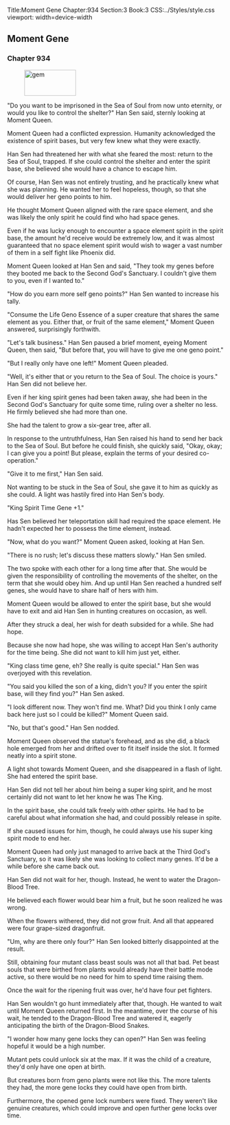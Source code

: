 Title:Moment Gene 
Chapter:934 
Section:3 
Book:3 
CSS:../Styles/style.css 
viewport: width=device-width
  
## Moment Gene
### Chapter 934 
<figure>
	<img src="../Images/gem.gif" alt="gem" id="gem" width="120" height="60" />
</figure>
  

  
  "Do you want to be imprisoned in the Sea of Soul from now unto eternity, or would you like to control the shelter?" Han Sen said, sternly looking at Moment Queen.

Moment Queen had a conflicted expression. Humanity acknowledged the existence of spirit bases, but very few knew what they were exactly.

Han Sen had threatened her with what she feared the most: return to the Sea of Soul, trapped. If she could control the shelter and enter the spirit base, she believed she would have a chance to escape him.

Of course, Han Sen was not entirely trusting, and he practically knew what she was planning. He wanted her to feel hopeless, though, so that she would deliver her geno points to him.

He thought Moment Queen aligned with the rare space element, and she was likely the only spirit he could find who had space genes.

Even if he was lucky enough to encounter a space element spirit in the spirit base, the amount he'd receive would be extremely low, and it was almost guaranteed that no space element spirit would wish to wager a vast number of them in a self fight like Phoenix did.

Moment Queen looked at Han Sen and said, "They took my genes before they booted me back to the Second God's Sanctuary. I couldn't give them to you, even if I wanted to."

"How do you earn more self geno points?" Han Sen wanted to increase his tally.

"Consume the Life Geno Essence of a super creature that shares the same element as you. Either that, or fruit of the same element," Moment Queen answered, surprisingly forthwith.

"Let's talk business." Han Sen paused a brief moment, eyeing Moment Queen, then said, "But before that, you will have to give me one geno point."

"But I really only have one left!" Moment Queen pleaded.

"Well, it's either that or you return to the Sea of Soul. The choice is yours." Han Sen did not believe her.

Even if her king spirit genes had been taken away, she had been in the Second God's Sanctuary for quite some time, ruling over a shelter no less. He firmly believed she had more than one.

She had the talent to grow a six-gear tree, after all.

In response to the untruthfulness, Han Sen raised his hand to send her back to the Sea of Soul. But before he could finish, she quickly said, "Okay, okay; I can give you a point! But please, explain the terms of your desired co-operation."

"Give it to me first," Han Sen said.

Not wanting to be stuck in the Sea of Soul, she gave it to him as quickly as she could. A light was hastily fired into Han Sen's body.

"King Spirit Time Gene +1."

Has Sen believed her teleportation skill had required the space element. He hadn't expected her to possess the time element, instead.

"Now, what do you want?" Moment Queen asked, looking at Han Sen.

"There is no rush; let's discuss these matters slowly." Han Sen smiled.

The two spoke with each other for a long time after that. She would be given the responsibility of controlling the movements of the shelter, on the term that she would obey him. And up until Han Sen reached a hundred self genes, she would have to share half of hers with him.

Moment Queen would be allowed to enter the spirit base, but she would have to exit and aid Han Sen in hunting creatures on occasion, as well.

After they struck a deal, her wish for death subsided for a while. She had hope.

Because she now had hope, she was willing to accept Han Sen's authority for the time being. She did not want to kill him just yet, either.

"King class time gene, eh? She really is quite special." Han Sen was overjoyed with this revelation.

"You said you killed the son of a king, didn't you? If you enter the spirit base, will they find you?" Han Sen asked.

"I look different now. They won't find me. What? Did you think I only came back here just so I could be killed?" Moment Queen said.

"No, but that's good." Han Sen nodded.

Moment Queen observed the statue's forehead, and as she did, a black hole emerged from her and drifted over to fit itself inside the slot. It formed neatly into a spirit stone.

A light shot towards Moment Queen, and she disappeared in a flash of light. She had entered the spirit base.

Han Sen did not tell her about him being a super king spirit, and he most certainly did not want to let her know he was The King.

In the spirit base, she could talk freely with other spirits. He had to be careful about what information she had, and could possibly release in spite.

If she caused issues for him, though, he could always use his super king spirit mode to end her.

Moment Queen had only just managed to arrive back at the Third God's Sanctuary, so it was likely she was looking to collect many genes. It'd be a while before she came back out.

Han Sen did not wait for her, though. Instead, he went to water the Dragon-Blood Tree.

He believed each flower would bear him a fruit, but he soon realized he was wrong.

When the flowers withered, they did not grow fruit. And all that appeared were four grape-sized dragonfruit.

"Um, why are there only four?" Han Sen looked bitterly disappointed at the result.

Still, obtaining four mutant class beast souls was not all that bad. Pet beast souls that were birthed from plants would already have their battle mode active, so there would be no need for him to spend time raising them.

Once the wait for the ripening fruit was over, he'd have four pet fighters.

Han Sen wouldn't go hunt immediately after that, though. He wanted to wait until Moment Queen returned first. In the meantime, over the course of his wait, he tended to the Dragon-Blood Tree and watered it, eagerly anticipating the birth of the Dragon-Blood Snakes.

"I wonder how many gene locks they can open?" Han Sen was feeling hopeful it would be a high number.

Mutant pets could unlock six at the max. If it was the child of a creature, they'd only have one open at birth.

But creatures born from geno plants were not like this. The more talents they had, the more gene locks they could have open from birth.

Furthermore, the opened gene lock numbers were fixed. They weren't like genuine creatures, which could improve and open further gene locks over time.
